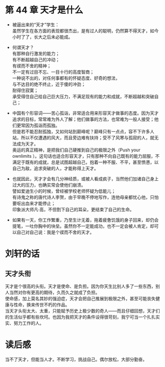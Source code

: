 # 第 44 章 天才是什么

- 被逼出来的“天才”学生：  
  虽然学生在各方面的表现都很杰出，是有过人的聪明，仍然算不得天才，如今小时了了，长大之后未必能成。

- 何谓天才？  
  有那种自行激发的能力；  
  有不断超越自己的冲动；  
  有锲而不舍的精神；  
  不一定有过目不忘、一目十行的高度智商；  
  一种说不出的，对任何事都有的怀疑态度、好奇的想法，  
  与不达目的绝不终止，近于傻的冲劲；  
  耐得住寂寞；  
  承受得住自己给自己巨大压力，不满足现有的能力和成就，不断超越和突破自己；

- 中国有个形容词——苦心孤诣，非常适合用来形容天才做事的态度。因为天才追求的目标，常常难为外人了解；他们做事的方法，也常难为一般人接受；他们更常因为孤诣而孤独。  
  但是若不能忍耐孤独，又如何站到巅峰呢？巅峰只有一点点，容不下许多人站，所以不仅遭遇的风大，而且旁边难有扶持；受不了风寒与孤寂的人，就无法成为天才。  
  奥运的真正精神，是把我们自己硬推到自己的极限之外（Push your ownlimits ）。这句话也适合形容天才，只有那种不向自己既有的能力屈服，不满足于既有的成就，总是试图超越自己，抱着一种不服、不平，甚至愤懑，以自己为敌，追求突破的人，才能称得上天才。

- 也就因此，天才才会有几分神经质，或被人看成疯子，当然他们加诸自己身上过大的压力，也确实常会使他们崩溃。  
  譬如爱迪生小的时候，曾经被学校老师怀疑为低能儿；  
  有诗鬼之称的唐代诗人李贺，由于早晚不停地写作，连他母亲都忧心他，只怕要呕出血来才能停止；  
  印象派大师凡·高，不但割下自己的耳朵，更结束了自己的生命。

- 如果有一天，你工作繁重，乃至生计无着，拖着疲惫饥饿的身子回来，却仍会提笔，一吐你胸中的块垒。虽然你不一定能成功，也不一定会被人肯定，却可以自己对自己说：我是个锲而不舍的天才。

# 刘轩的话

## 天才头衔

天才是个很高的头衔。天才是使命、是负担。因为你天生比别人多了一些东西，别人当然对你有更高的期待，久而久之就成了负担。  
使命感，加上莫名其妙的强迫症，天才会把自己推展到极限之外，甚至可能丧失健康与性命，换来传世不朽的作品。  
当天才头衔太大、太重，只能赋予历史上极少数的奇人——而且仔细回想，天才们的生活似乎都有些坎坷。也因为我把天才的条件设得很苛刻，我宁可当一个扎扎实实、努力工作的人。

# 读后感

当不了天才，但能当人才。不断学习，挑战自己。偶尔放松，大部分勤奋。
